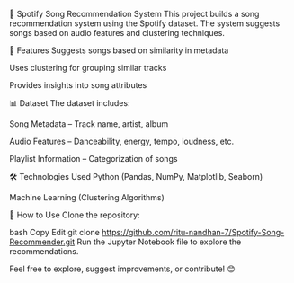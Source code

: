📌 Spotify Song Recommendation System
This project builds a song recommendation system using the Spotify dataset. The system suggests songs based on audio features and clustering techniques.

🚀 Features
Suggests songs based on similarity in metadata

Uses clustering for grouping similar tracks

Provides insights into song attributes

📊 Dataset
The dataset includes:

Song Metadata – Track name, artist, album

Audio Features – Danceability, energy, tempo, loudness, etc.

Playlist Information – Categorization of songs

🛠️ Technologies Used
Python (Pandas, NumPy, Matplotlib, Seaborn)

Machine Learning (Clustering Algorithms)

📂 How to Use
Clone the repository:

bash
Copy
Edit
git clone https://github.com/ritu-nandhan-7/Spotify-Song-Recommender.git
Run the Jupyter Notebook file to explore the recommendations.

Feel free to explore, suggest improvements, or contribute! 😊

